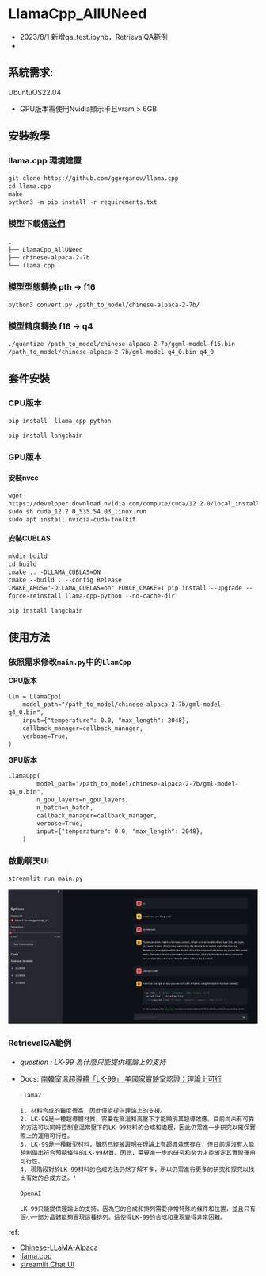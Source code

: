 # LlamaCpp_AllUNeed

- 2023/8/1 新增qa_test.ipynb，RetrievalQA範例
- 
## 系統需求: 
UbuntuOS22.04 
- GPU版本需使用Nvidia顯示卡且vram > 6GB

## 安裝教學

### llama.cpp 環境建置
```
git clone https://github.com/ggerganov/llama.cpp
cd llama.cpp
make
python3 -m pip install -r requirements.txt
```

### 模型下載[傳送們](https://huggingface.co/ziqingyang/chinese-alpaca-2-7b)
```
.
├── LlamaCpp_AllUNeed
├── chinese-alpaca-2-7b
└── llama.cpp
```

### 模型型態轉換 pth -> f16
```
python3 convert.py /path_to_model/chinese-alpaca-2-7b/
```

### 模型精度轉換 f16 -> q4
```
./quantize /path_to_model/chinese-alpaca-2-7b/ggml-model-f16.bin /path_to_model/chinese-alpaca-2-7b/gml-model-q4_0.bin q4_0
```

## 套件安裝
### CPU版本
```
pip install  llama-cpp-python
```

```
pip install langchain
```

### GPU版本

#### 安裝nvcc
```
wget https://developer.download.nvidia.com/compute/cuda/12.2.0/local_installers/cuda_12.2.0_535.54.03_linux.run
sudo sh cuda_12.2.0_535.54.03_linux.run
sudo apt install nvidia-cuda-toolkit

```
#### 安裝CUBLAS
```
mkdir build
cd build
cmake .. -DLLAMA_CUBLAS=ON
cmake --build . --config Release
CMAKE_ARGS="-DLLAMA_CUBLAS=on" FORCE_CMAKE=1 pip install --upgrade --force-reinstall llama-cpp-python --no-cache-dir
```

```
pip install langchain
```

## 使用方法
### 依照需求修改`main.py`中的`LlamCpp`

**CPU版本**
```
llm = LlamaCpp(
    model_path="/path_to_model/chinese-alpaca-2-7b/gml-model-q4_0.bin",
    input={"temperature": 0.0, "max_length": 2048},
    callback_manager=callback_manager,
    verbose=True,
)
```

**GPU版本**
```
LlamaCpp(
        model_path="/path_to_model/chinese-alpaca-2-7b/gml-model-q4_0.bin",
        n_gpu_layers=n_gpu_layers,
        n_batch=n_batch,
        callback_manager=callback_manager,
        verbose=True,
        input={"temperature": 0.0, "max_length": 2048},
    )
```

### 啟動聊天UI
```
streamlit run main.py
```

![DEMO](Demo_UI.png)

### RetrievalQA範例

- *question : LK-99 為什麼只能提供理論上的支持*
- Docs: [南韓室溫超導體「LK-99」 美國家實驗室認證：理論上可行](https://news.ltn.com.tw/news/world/breakingnews/4382800)


    `Llama2`
    ```
    1. 材料合成的難度很高，因此僅能提供理論上的支援。
    2. LK-99是一種超導體材質，需要在高溫和高壓下才能顯現其超導效應。目前尚未有可靠的方法可以同時控制室溫常壓下的LK-99材料的合成和處理，因此仍需進一步研究以確保實際上的運用可行性。
    3. LK-99是一種新型材料，雖然已經被證明在理論上有超導效應存在，但目前還沒有人能夠制備出符合預期條件的LK-99材質。因此，需要進一步的研究和努力才能確定其實際運用可行性。
    4. 現階段對於LK-99材料的合成方法仍然了解不多，所以仍需進行更多的研究和探究以找出有效的合成方法。'
    ```
    
    `OpenAI`
    ```
    LK-99只能提供理論上的支持，因為它的合成和排列需要非常特殊的條件和位置，並且只有很小一部分晶體能夠實現這種排列。這使得LK-99的合成和重現變得非常困難。
    ```

ref:
- [Chinese-LLaMA-Alpaca](https://github.com/ymcui/Chinese-LLaMA-Alpaca)
- [llama.cpp](https://github.com/ggerganov/llama.cpp)
- [streamlit Chat UI](https://medium.com/@daydreamersjp/implementing-locally-hosted-llama2-chat-ui-using-streamlit-53b181651b4e)
